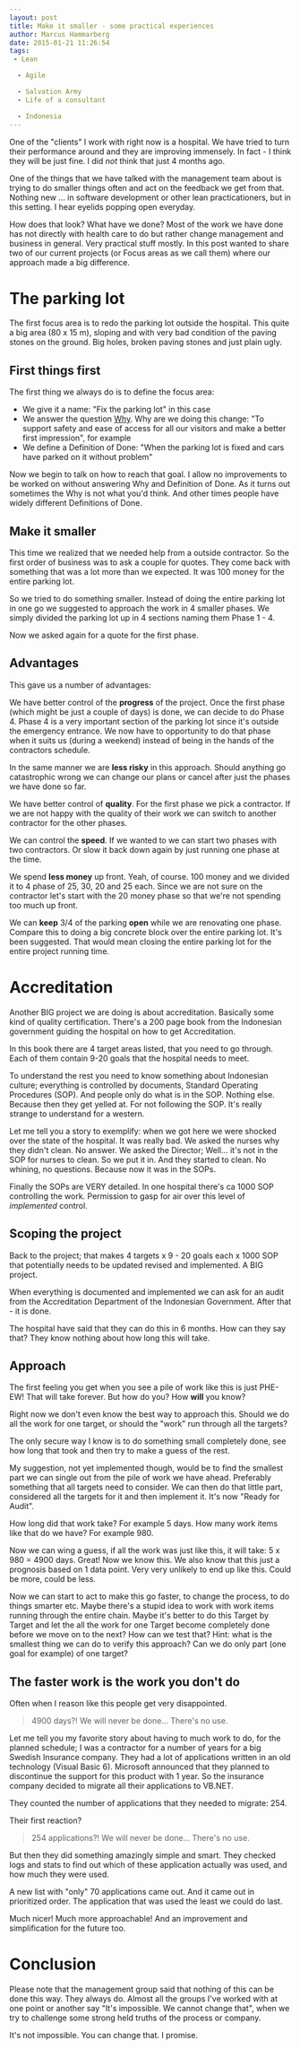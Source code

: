 ```yaml
---
layout: post
title: Make it smaller - some practical experiences
author: Marcus Hammarberg
date: 2015-01-21 11:26:54
tags:
 - Lean

  - Agile

  - Salvation Army
  - Life of a consultant

  - Indonesia
---
```


One of the "clients" I work with right now is a hospital. We have tried to turn their performance around and they are improving immensely. In fact - I think they will be just fine. I did *not* think that just 4 months ago.

One of the things that we have talked with the management team about is trying to do smaller things often and act on the feedback we get from that. Nothing new ... in software development or other lean practicationers, but in this setting. I hear eyelids popping open everyday.

How does that look? What have we done? Most of the work we have done has not directly with health care to do but rather change management and business in general. Very practical stuff mostly. In this post wanted to share two of our current projects (or Focus areas as we call them) where our approach made a big difference.

<!-- excerpt-end -->

# The parking lot
The first focus area is to redo the parking lot outside the hospital. This quite a big area (80 x 15 m), sloping and with very bad condition of the paving stones on the ground. Big holes, broken paving stones and just plain ugly.

## First things first

The first thing we always do is to define the focus area:

- We give it a name: "Fix the parking lot" in this case
- We answer the question [Why](http://www.marcusoft.net/2015/01/things-i-say-often-why.html). Why are we doing this change: "To support safety and ease of access for all our visitors and make a better first impression", for example
- We define a Definition of Done: "When the parking lot is fixed and cars have parked on it without problem"

Now we begin to talk on how to reach that goal. I allow no improvements to be worked on without answering Why and Definition of Done. As it turns out sometimes the Why is not what you'd think. And other times people have widely different Definitions of Done.

## Make it smaller
This time we realized that we needed help from a outside contractor. So the first order of business was to ask a couple for quotes. They come back with something that was a lot more than we expected. It was 100 money for the entire parking lot.

So we tried to do something smaller. Instead of doing the entire parking lot in one go we suggested to approach the work in 4 smaller phases. We simply divided the parking lot up in 4 sections naming them Phase 1 - 4.

Now we asked again for a quote for the first phase.

## Advantages
This gave us a number of advantages:

We have better control of the **progress** of the project. Once the first phase (which might be just a couple of days) is done, we can decide to do Phase 4. Phase 4 is a very important section of the parking lot since it's outside the emergency entrance. We now have to opportunity to do that phase when it suits us (during a weekend) instead of being in the hands of the contractors schedule.

In the same manner we are **less risky** in this approach. Should anything go catastrophic wrong we can change our plans or cancel after just the phases we have done so far.

We have better control of **quality**. For the first phase we pick a contractor. If we are not happy with the quality of their work we can switch to another contractor for the other phases.

We can control the **speed**. If we wanted to we can start two phases with two contractors. Or slow it back down again by just running one phase at the time.

We spend **less money** up front. Yeah, of course. 100 money and we divided it to 4 phase of 25, 30, 20 and 25 each. Since we are not sure on the contractor let's start with the 20 money phase so that we're not spending too much up front.

We can **keep** 3/4 of the parking **open** while we are renovating one phase. Compare this to doing a big concrete block over the entire parking lot. It's been suggested. That would mean closing the entire parking lot for the entire project running time.

# Accreditation

Another BIG project we are doing is about accreditation. Basically some kind of quality certification. There's a 200 page book from the Indonesian government guiding the hospital on how to get Accreditation.

In this book there are 4 target areas listed, that you need to go through. Each of them contain 9-20 goals that the hospital needs to meet.

To understand the rest you need to know something about Indonesian culture; everything is controlled by documents, Standard Operating Procedures (SOP). And people only do what is in the SOP. Nothing else. Because then they get yelled at. For not following the SOP. It's really strange to understand for a western.

Let me tell you a story to exemplify:
when we got here we were shocked over the state of the hospital. It was really bad. We asked the nurses why they didn't clean. No answer. We asked the Director; Well... it's not in the SOP for nurses to clean.
So we put it in.
And they started to clean. No whining, no questions. Because now it was in the SOPs.

Finally the SOPs are VERY detailed. In one hospital there's ca 1000 SOP controlling the work. Permission to gasp for air over this level of *implemented* control.

## Scoping the project

Back to the project; that makes 4 targets x 9 - 20 goals each x 1000 SOP that potentially needs to be updated revised and implemented. A BIG project.

When everything is documented and implemented we can ask for an audit from the Accreditation Department of the Indonesian Government. After that - it is done.

The hospital have said that they can do this in 6 months. How can they say that? They know nothing about how long this will take.

## Approach

The first feeling you get when you see a pile of work like this is just PHE-EW! That will take forever. But how do you? How **will** you know?

Right now we don't even know the best way to approach this. Should we do all the work for one target, or should the "work" run through all the targets?

The only secure way I know is to do something small completely done, see how long that took and then try to make a guess of the rest.

My suggestion, not yet implemented though, would be to find the smallest part we can single out from the pile of work we have ahead. Preferably something that all targets need to consider. We can then do that little part, considered all the targets for it and then implement it. It's now "Ready for Audit".

How long did that work take? For example 5 days.
How many work items like that do we have? For example 980.

Now we can wing a guess, if all the work was just like this, it will take: 5 x 980 = 4900 days.
Great! Now we know this. We also know that this just a prognosis based on 1 data point. Very very unlikely to end up like this. Could be more, could be less.

Now we can start to act to make this go faster, to change the process, to do things smarter etc. Maybe there's a stupid idea to work with work items running through the entire chain. Maybe it's better to do this Target by Target and let the all the work for one Target become completely done before we move on to the next?
How can we test that? Hint: what is the smallest thing we can do to verify this approach? Can we do only part (one goal for example) of one target?

## The faster work is the work you don't do
Often when I reason like this people get very disappointed.

<blockquote>4900 days?! We will never be done... There's no use.</blockquote>

Let me tell you my favorite story about having to much work to do, for the planned schedule;
I was a contractor for a number of years for a big Swedish Insurance company. They had a lot of applications written in an old technology (Visual Basic 6). Microsoft announced that they planned to discontinue the support for this product with 1 year. So the insurance company decided to migrate all their applications to VB.NET.

They counted the number of applications that they needed to migrate: 254.

Their first reaction?

<blockquote>254 applications?! We will never be done... There's no use.</blockquote>

But then they did something amazingly simple and smart. They checked logs and stats to find out which of these application actually was used, and how much they were used.

A new list with "only" 70 applications came out. And it came out in prioritized order. The application that was used the least we could do last.

Much nicer! Much more approachable! And an improvement and simplification for the future too.

# Conclusion

Please note that the management group said that nothing of this can be done this way.
They always do. Almost all the groups I've worked with at one point or another say "It's impossible. We cannot change that", when we try to challenge some strong held truths of the process or company.

It's not impossible. You can change that.
I promise.